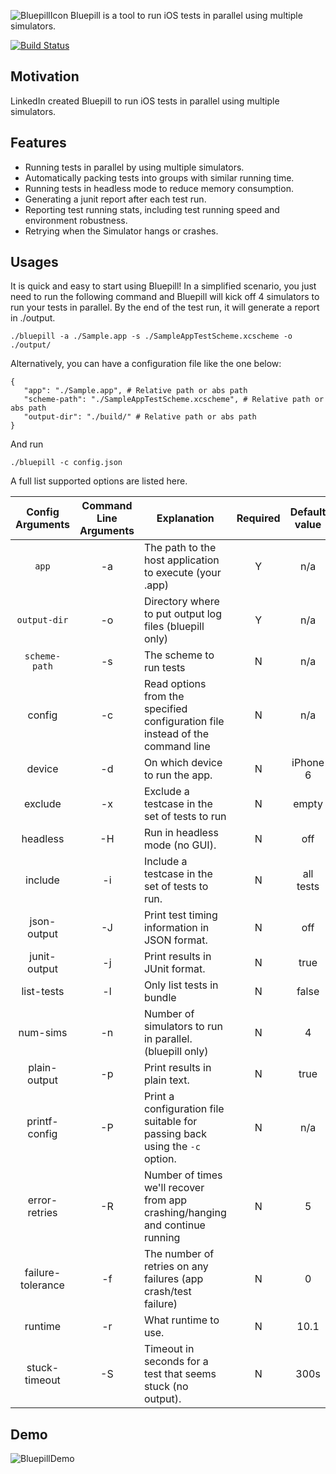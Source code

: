 
![BluepillIcon](doc/img/bluepill_text.png) Bluepill is a tool to run iOS tests in parallel using multiple simulators.

[![Build Status](https://travis-ci.org/linkedin/bluepill.svg?branch=master)](https://travis-ci.org/linkedin/bluepill)

## Motivation

LinkedIn created Bluepill to run iOS tests in parallel using multiple simulators.

## Features

-  Running tests in parallel by using multiple simulators.
-  Automatically packing tests into groups with similar running time.
-  Running tests in headless mode to reduce memory consumption.
-  Generating a junit report after each test run.
-  Reporting test running stats, including test running speed and environment robustness.
-  Retrying when the Simulator hangs or crashes.

## Usages

It is quick and easy to start using Bluepill! In a simplified scenario, you just need to run the following command and Bluepill will kick off 4 simulators to run your tests in parallel. By the end of the test run, it will generate a report in ./output.

```
./bluepill -a ./Sample.app -s ./SampleAppTestScheme.xcscheme -o ./output/
```

Alternatively, you can have a configuration file like the one below:

```
{
   "app": "./Sample.app", # Relative path or abs path
   "scheme-path": "./SampleAppTestScheme.xcscheme", # Relative path or abs path
   "output-dir": "./build/" # Relative path or abs path
}
```

And run

```
./bluepill -c config.json
```

A full list supported options are listed here.


| Config Arguments   | Command Line Arguments | Explanation                                                                    | Required | Default value |
|:------------------:|:----------------------:|--------------------------------------------------------------------------------|:--------:|:-------------:|
|        `app`       |           -a           | The path to the host application to execute (your .app)                        |     Y    | n/a           |
|    `output-dir`    |           -o           | Directory where to put output log files (bluepill only)                        |     Y    | n/a           |
|    `scheme-path`   |           -s           | The scheme to run tests                                                        |     N    | n/a           |
|       config       |           -c           | Read options from the specified configuration file instead of the command line |     N    | n/a           |
|       device       |           -d           | On which device to run the app.                                                |     N    | iPhone 6      |
|       exclude      |           -x           | Exclude a testcase in the set of tests to run                                  |     N    | empty         |
|      headless      |           -H           | Run in headless mode (no GUI).                                                 |     N    | off           |
|       include      |           -i           | Include a testcase in the set of tests to run.                                 |     N    | all tests     |
|     json-output    |           -J           | Print test timing information in JSON format.                                  |     N    | off           |
|    junit-output    |           -j           | Print results in JUnit format.                                                 |     N    | true          |
|     list-tests     |           -l           | Only list tests in bundle                                                      |     N    | false         |
|      num-sims      |           -n           | Number of simulators to run in parallel. (bluepill only)                       |     N    | 4             |
|    plain-output    |           -p           | Print results in plain text.                                                   |     N    | true          |
|    printf-config   |           -P           | Print a configuration file suitable for passing back using the `-c` option.    |     N    | n/a           |
|    error-retries   |           -R           | Number of times we'll recover from app crashing/hanging and continue running   |     N    | 5             |
|  failure-tolerance |           -f           | The number of retries on any failures (app crash/test failure)                 |     N    | 0             |
|       runtime      |           -r           | What runtime to use.                                                           |     N    | 10.1          |
|    stuck-timeout   |           -S           | Timeout in seconds for a test that seems stuck (no output).                    |     N    | 300s          |

## Demo

![BluepillDemo](doc/img/demo.gif)
